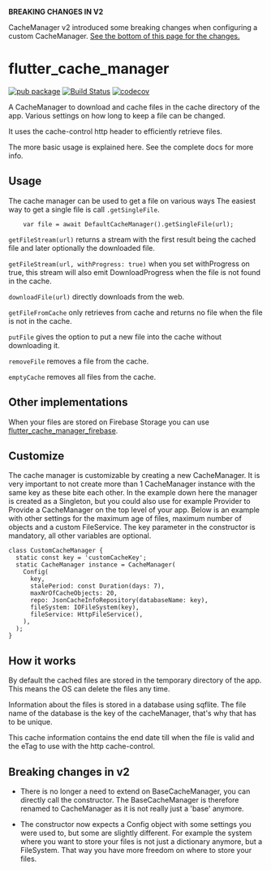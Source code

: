 <b>BREAKING CHANGES IN V2</b>

CacheManager v2 introduced some breaking changes when configuring a custom CacheManager. [See the bottom of this page
 for the changes.](#breaking-changes-in-v2)

# flutter_cache_manager

[![pub package](https://img.shields.io/pub/v/flutter_cache_manager.svg)](https://pub.dartlang.org/packages/flutter_cache_manager)
[![Build Status](https://app.bitrise.io/app/b3454de795b5c22a/status.svg?token=vEfW1ztZ-tkoUx64yXeklg&branch=master)](https://app.bitrise.io/app/b3454de795b5c22a)
[![codecov](https://codecov.io/gh/Baseflow/flutter_cache_manager/branch/master/graph/badge.svg)](https://codecov.io/gh/Baseflow/flutter_cache_manager)

A CacheManager to download and cache files in the cache directory of the app. Various settings on how long to keep a file can be changed.

It uses the cache-control http header to efficiently retrieve files.

The more basic usage is explained here. See the complete docs for more info.


## Usage

The cache manager can be used to get a file on various ways
The easiest way to get a single file is call `.getSingleFile`.

```
    var file = await DefaultCacheManager().getSingleFile(url);
```
`getFileStream(url)` returns a stream with the first result being the cached file and later optionally the downloaded file.

`getFileStream(url, withProgress: true)` when you set withProgress on true, this stream will also emit DownloadProgress when the file is not found in the cache.

`downloadFile(url)` directly downloads from the web.

`getFileFromCache` only retrieves from cache and returns no file when the file is not in the cache.


`putFile` gives the option to put a new file into the cache without downloading it.

`removeFile` removes a file from the cache. 

`emptyCache` removes all files from the cache. 

## Other implementations
When your files are stored on Firebase Storage you can use [flutter_cache_manager_firebase](https://pub.dev/packages/flutter_cache_manager_firebase).

## Customize
The cache manager is customizable by creating a new CacheManager. It is very important to not create more than 1
 CacheManager instance with the same key as these bite each other. In the example down here the manager is created as a 
 Singleton, but you could also use for example Provider to Provide a CacheManager on the top level of your app.
Below is an example with other settings for the maximum age of files, maximum number of objects
and a custom FileService. The key parameter in the constructor is mandatory, all other variables are optional.

```
class CustomCacheManager {
  static const key = 'customCacheKey';
  static CacheManager instance = CacheManager(
    Config(
      key,
      stalePeriod: const Duration(days: 7),
      maxNrOfCacheObjects: 20,
      repo: JsonCacheInfoRepository(databaseName: key),
      fileSystem: IOFileSystem(key),
      fileService: HttpFileService(),
    ),
  );
}
```

## How it works
By default the cached files are stored in the temporary directory of the app. This means the OS can delete the files any time.

Information about the files is stored in a database using sqflite. The file name of the database is the key of the cacheManager, that's why that has to be unique.

This cache information contains the end date till when the file is valid and the eTag to use with the http cache-control.

## Breaking changes in v2
- There is no longer a need to extend on BaseCacheManager, you can directly call the constructor. The BaseCacheManager
 is therefore renamed to CacheManager as it is not really just a 'base' anymore.

- The constructor now expects a Config object with some settings you were used to, but some are slightly different.
For example the system where you want to store your files is not just a dictionary anymore, but a FileSystem. That way
you have more freedom on where to store your files.
